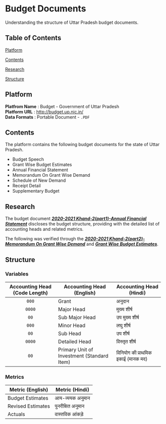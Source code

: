 # Budget Documents

Understanding the structure of Uttar Pradesh budget documents.

## Table of Contents

[Platform](https://github.com/CivicDataLab/up-fiscal-data/blob/master/data-scoping/budget-documents.md#platform)

[Contents](https://github.com/CivicDataLab/up-fiscal-data/blob/master/data-scoping/budget-documents.md#contents)

[Research](https://github.com/CivicDataLab/up-fiscal-data/blob/master/data-scoping/budget-documents.md#research)

[Structure](https://github.com/CivicDataLab/up-fiscal-data/blob/master/data-scoping/budget-documents.md#structure)

## Platform

**Platfrom Name** : Budget - Government of Uttar Pradesh  
**Platform URL** : http://budget.up.nic.in/  
**Data Formats** : Portable Document - `.PDF`

## Contents

The platform contains the following budget documents for the state of Uttar Pradesh.
- Budget Speech
- Grant Wise Budget Estimates
- Annual Financial Statement
- Memorandum On Grant Wise Demand
- Schedule of New Demand
- Receipt Detail
- Supplementary Budget

## Research

The budget document **_[2020-2021 Khand-2(part1)-Annual Financial Statement](http://budget.up.nic.in/khand2part1/khand2part1_2020_2021.pdf)_** discloses the budget structure, providing with the detailed list of accounting heads and related metrics.

The following was verified through the **_[2020-2021 Khand-2(part2)-Memorandum On Grant Wise Demand](http://budget.up.nic.in/khand2part2/khand2part2_2020_2021.pdf)_** and **_[Grant Wise Budget Estimates](http://budget.up.nic.in/GrantWisepdf.html)_**.

## Structure

### Variables

| Accounting Head (Code Length) | Accounting Head (English) | Accounting Head (Hindi) |
|:---:|---|---|
| `000` | Grant | अनुदान |
| `0000` | Major Head | मुख्य शीर्ष |
| `00` | Sub Major Head | उप मुख्य शीर्ष |
| `000` | Minor Head | लघु शीर्ष |
| `00` | Sub Head | उप शीर्ष |
| `0000` | Detailed Head | विस्तृत शीर्ष |
| `00` | Primary Unit of Investment (Standard Item) | विनियोग की प्राथमिक इकाई (मानक मद) |

### Metrics

| Metric (English) | Metric (Hindi) |
|---|---|
| Budget Estimates | आय-व्ययक अनुमान |
| Revised Estimates | पुनरीक्षित अनुमान |
| Actuals | वास्तविक आंकड़े |
